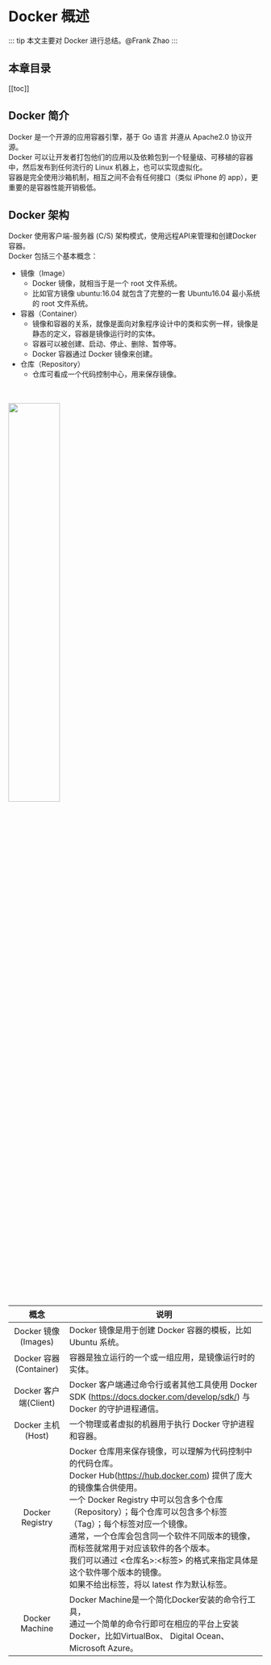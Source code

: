 # Docker 概述
::: tip
本文主要对 Docker 进行总结。@Frank Zhao
:::
## 本章目录
[[toc]]
## Docker 简介
Docker 是一个开源的应用容器引擎，基于 Go 语言 并遵从 Apache2.0 协议开源。<br>
Docker 可以让开发者打包他们的应用以及依赖包到一个轻量级、可移植的容器中，然后发布到任何流行的 Linux 机器上，也可以实现虚拟化。<br>
容器是完全使用沙箱机制，相互之间不会有任何接口（类似 iPhone 的 app），更重要的是容器性能开销极低。<br>
## Docker 架构
Docker 使用客户端-服务器 (C/S) 架构模式，使用远程API来管理和创建Docker容器。<br>
Docker 包括三个基本概念：<br>
* 镜像（Image）
   * Docker 镜像，就相当于是一个 root 文件系统。
   * 比如官方镜像 ubuntu:16.04 就包含了完整的一套 Ubuntu16.04 最小系统的 root 文件系统。
* 容器（Container）
   * 镜像和容器的关系，就像是面向对象程序设计中的类和实例一样，镜像是静态的定义，容器是镜像运行时的实体。
   * 容器可以被创建、启动、停止、删除、暂停等。
   * Docker 容器通过 Docker 镜像来创建。
* 仓库（Repository）
   * 仓库可看成一个代码控制中心，用来保存镜像。
<br><br><br>
<img src="/images/project/576507-docker1.png" width="45%" height="45%" />
<br><br>

| 概念 | 说明 |
|:-:|-|
| Docker 镜像(Images) | Docker 镜像是用于创建 Docker 容器的模板，比如 Ubuntu 系统。 |
| Docker 容器(Container) | 容器是独立运行的一个或一组应用，是镜像运行时的实体。 |
| Docker 客户端(Client) | Docker 客户端通过命令行或者其他工具使用 Docker SDK (https://docs.docker.com/develop/sdk/) 与 Docker 的守护进程通信。 |
| Docker 主机(Host) | 一个物理或者虚拟的机器用于执行 Docker 守护进程和容器。 |
| Docker Registry | Docker 仓库用来保存镜像，可以理解为代码控制中的代码仓库。<br> Docker Hub(https://hub.docker.com) 提供了庞大的镜像集合供使用。<br>一个 Docker Registry 中可以包含多个仓库（Repository）；每个仓库可以包含多个标签（Tag）；每个标签对应一个镜像。<br>通常，一个仓库会包含同一个软件不同版本的镜像，而标签就常用于对应该软件的各个版本。<br>我们可以通过 <仓库名>:<标签> 的格式来指定具体是这个软件哪个版本的镜像。<br>如果不给出标签，将以 latest 作为默认标签。 |
| Docker Machine | Docker Machine是一个简化Docker安装的命令行工具，<br>通过一个简单的命令行即可在相应的平台上安装Docker，比如VirtualBox、 Digital Ocean、Microsoft Azure。 |

